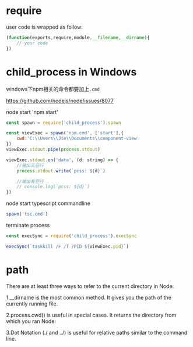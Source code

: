 # require

user code is wrapped as follow:

```js
(function(exports,require,module,__filename,__dirname){
    // your code
})
```

# child_process in Windows

windows下npm相关的命令都要加上``.cmd``

https://github.com/nodejs/node/issues/8077

node start 'npm start'

```js
const spawn = require('child_process').spawn

const viewExec = spawn('npm.cmd', ['start'],{
    cwd:'C:\\Users\\Jie\\Documents\\component-view'
})
viewExec.stdout.pipe(process.stdout)
```

```js
viewExec.stdout.on('data', (d: string) => {
    //输出无空行
    process.stdout.write(`pcss: ${d}`)

    //输出有空行
    // console.log(`pcss: ${d}`)
})
```

node start typescript commandline

```js
spawn('tsc.cmd')
```

terminate process

```js
const execSync = require('child_process').execSync

execSync(`taskkill /F /T /PID ${viewExec.pid}`)
```

# path

There are at least three ways to refer to the current directory in Node:

1.__dirname is the most common method. It gives you the path of the currently running file.

2.process.cwd() is useful in special cases. It returns the directory from which you ran Node.

3.Dot Notation (./ and ../) is useful for relative paths similar to the command line.

